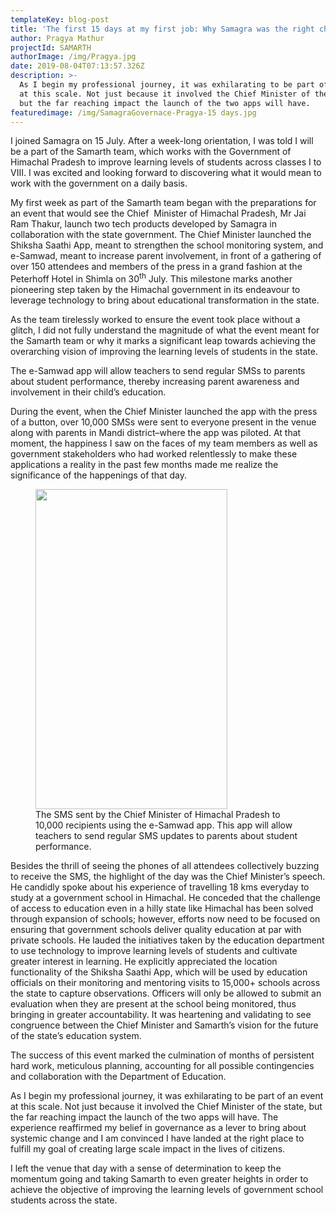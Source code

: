 ```yaml
---
templateKey: blog-post
title: 'The first 15 days at my first job: Why Samagra was the right choice'
author: Pragya Mathur
projectId: SAMARTH
authorImage: /img/Pragya.jpg
date: 2019-08-04T07:13:57.326Z
description: >-
  As I begin my professional journey, it was exhilarating to be part of an event
  at this scale. Not just because it involved the Chief Minister of the state,
  but the far reaching impact the launch of the two apps will have.
featuredimage: /img/SamagraGovernace-Pragya-15 days.jpg
---
```

<p class='has-drop-cap'><p class='has-drop-cap'>I joined Samagra on 15 July. After a week-long orientation, I was told I will be a part of the Samarth team, which works with the Government of Himachal Pradesh to improve learning levels of students across classes I to VIII. I was excited and looking forward to discovering what it would mean to work with the government on a daily basis.</p><p>My first week as part of the Samarth team began with the preparations for an event that would see the Chief&nbsp; Minister of Himachal Pradesh, Mr Jai Ram Thakur, launch two tech products developed by Samagra in collaboration with the state government. The Chief Minister launched the Shiksha Saathi App, meant to strengthen the school monitoring system, and e-Samwad, meant to increase parent involvement, in front of a gathering of over 150 attendees and members of the press in a grand fashion at the Peterhoff Hotel in Shimla on 30<sup>th</sup>&nbsp;July. This milestone marks another pioneering step taken by the Himachal government in its endeavour to leverage technology to bring about educational transformation in the state.&nbsp;</p><p>As the team tirelessly worked to ensure the event took place without a glitch, I did not fully understand the magnitude of what the event meant for the Samarth team or why it marks a significant leap towards achieving the overarching vision of improving the learning levels of students in the state.&nbsp;</p><p>The e-Samwad app will allow teachers to send regular SMSs to parents about student performance, thereby increasing parent awareness and involvement in their child&rsquo;s education.</p><p>During the event, when the Chief Minister launched the app with the press of a button, over 10,000 SMSs were sent to everyone present in the venue along with parents in Mandi district&ndash;where the app was piloted. At that moment, the happiness I saw on the faces of my team members as well as government stakeholders who had worked relentlessly to make these applications a reality in the past few months made me realize the significance of the happenings of that day.</p><div class='wp-block-image'><figure class='aligncenter is-resized'><img class='wp-image-361' src='http://samagragovernance.in/blog/wp-content/uploads/2019/08/e-Samwad-SMS-613x1024.jpg' sizes='(max-width: 307px) 100vw, 307px' srcset='http://samagragovernance.in/blog/wp-content/uploads/2019/08/e-Samwad-SMS-613x1024.jpg 613w, http://samagragovernance.in/blog/wp-content/uploads/2019/08/e-Samwad-SMS-180x300.jpg 180w, http://samagragovernance.in/blog/wp-content/uploads/2019/08/e-Samwad-SMS.jpg 720w' alt='' width='307' height='512' /><figcaption>The SMS sent by the Chief Minister of Himachal Pradesh to 10,000 recipients using the e-Samwad app. This app will allow teachers to send regular SMS updates to parents about student performance.</figcaption></figure></div><p>Besides the thrill of seeing the phones of all attendees collectively buzzing to receive the SMS, the highlight of the day was the Chief Minister&rsquo;s speech. He candidly spoke about his experience of travelling 18 kms everyday to study at a government school in Himachal. He conceded that the challenge of access to education even in a hilly state like Himachal has been solved through expansion of schools; however, efforts now need to be focused on ensuring that government schools deliver quality education at par with private schools. He lauded the initiatives taken by the education department to use technology to improve learning levels of students and cultivate greater interest in learning. He explicitly appreciated the location functionality of the Shiksha Saathi App, which will be used by education officials on their monitoring and mentoring visits to 15,000+ schools across the state to capture observations. Officers will only be allowed to submit an evaluation when they are present at the school being monitored, thus bringing in greater accountability. It was heartening and validating to see congruence between the Chief Minister and Samarth&rsquo;s vision for the future of the state&rsquo;s education system.</p><p>The success of this event marked the culmination of months of persistent hard work, meticulous planning, accounting for all possible contingencies and collaboration with the Department of Education.&nbsp;</p><p>As I begin my professional journey, it was exhilarating to be part of an event at this scale. Not just because it involved the Chief Minister of the state, but the far reaching impact the launch of the two apps will have. The experience reaffirmed my belief in governance as a lever to bring about systemic change and I am convinced I have landed at the right place to fulfill my goal of creating large scale impact in the lives of citizens.&nbsp;</p><p>I left the venue that day with a sense of determination to keep the momentum going and taking Samarth to even greater heights in order to achieve the objective of improving the learning levels of government school students across the state.</p></p>
